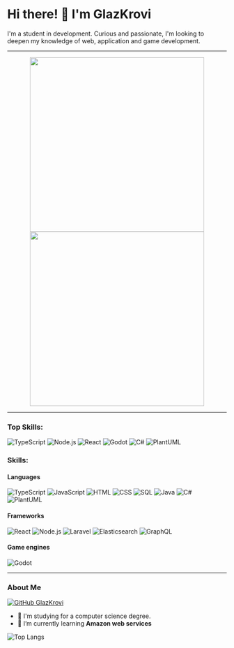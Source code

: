 # Hi there! 👋 I'm **GlazKrovi**

I'm a student in development. Curious and passionate, I'm looking to deepen my knowledge of web, application and game development.

---

<p align="center">
  <img src="https://github-readme-stats.vercel.app/api?username=GlazKrovi&show_icons=true&theme=bear" width="400">
  <img src="https://github-readme-streak-stats.herokuapp.com?user=GlazKrovi&theme=dark&hide_border=true" width="400">
</p>

---

### Top Skills:
![TypeScript](https://img.shields.io/badge/TypeScript-%2314354C.svg?style=flat-square&logo=typescript&logoColor=white)
![Node.js](https://img.shields.io/badge/Node.js-%23339933.svg?style=flat-square&logo=node.js&logoColor=white)
![React](https://img.shields.io/badge/React-%2361DAFB.svg?style=flat-square&logo=react&logoColor=white)
![Godot](https://img.shields.io/badge/Godot-%23478CBF.svg?style=flat-square&logo=godot-engine&logoColor=white)
![C#](https://img.shields.io/badge/C%23-%23239120.svg?style=flat-square&logo=c-sharp&logoColor=white)
![PlantUML](https://img.shields.io/badge/PlantUML-%2356B597.svg?style=flat-square&logo=plantuml&logoColor=white)

### Skills:
#### Languages
![TypeScript](https://img.shields.io/badge/TypeScript-%2314354C.svg?style=flat-square&logo=typescript&logoColor=white)
![JavaScript](https://img.shields.io/badge/javascript-%23323330.svg?style=flat-square&logo=javascript&logoColor=%23F7DF1E)
![HTML](https://img.shields.io/badge/HTML-%23E34F26.svg?style=flat-square&logo=html5&logoColor=white)
![CSS](https://img.shields.io/badge/CSS-%231572B6.svg?style=flat-square&logo=css3&logoColor=white)
![SQL](https://img.shields.io/badge/SQL-%23FF0000.svg?style=flat-square&logo=oracle&logoColor=white)
![Java](https://img.shields.io/badge/Java-%23ED8B00.svg?style=flat-square&logo=java&logoColor=white)
![C#](https://img.shields.io/badge/C%23-%23239120.svg?style=flat-square&logo=c-sharp&logoColor=white)
![PlantUML](https://img.shields.io/badge/PlantUML-%2356B597.svg?style=flat-square&logo=plantuml&logoColor=white)

#### Frameworks
![React](https://img.shields.io/badge/React-%2361DAFB.svg?style=flat-square&logo=react&logoColor=white)
![Node.js](https://img.shields.io/badge/Node.js-%23339933.svg?style=flat-square&logo=node.js&logoColor=white)
![Laravel](https://img.shields.io/badge/Laravel-%23FF2D20.svg?style=flat-square&logo=laravel&logoColor=white)
![Elasticsearch](https://img.shields.io/badge/Elasticsearch-%23005571.svg?style=flat-square&logo=elasticsearch&logoColor=white)
![GraphQL](https://img.shields.io/badge/GraphQL-%23E10098.svg?style=flat-square&logo=graphql&logoColor=white)

#### Game engines
![Godot](https://img.shields.io/badge/Godot-%23478CBF.svg?style=flat-square&logo=godot-engine&logoColor=white)

---

### About Me

[![GitHub GlazKrovi](https://img.shields.io/github/followers/GlazKrovi?label=follow&style=social)](https://github.com/GlazKrovi)

- 🔭 I'm studying for a computer science degree.
- 🌱 I’m currently learning **Amazon web services**

![Top Langs](https://github-readme-stats.vercel.app/api/top-langs/?username=GlazKrovi&layout=compact&theme=dark&hide_border=true)
